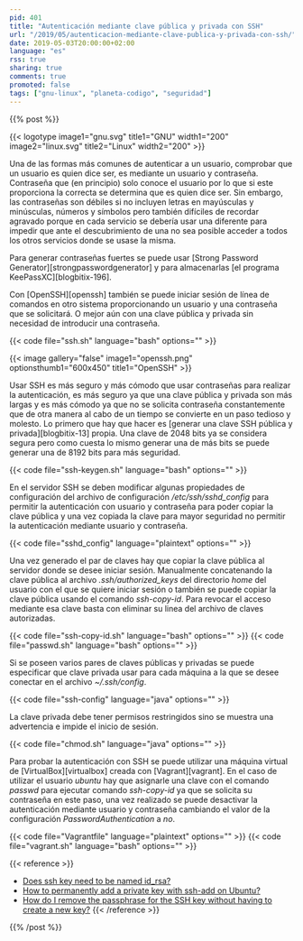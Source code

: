 ```yaml
---
pid: 401
title: "Autenticación mediante clave pública y privada con SSH"
url: "/2019/05/autenticacion-mediante-clave-publica-y-privada-con-ssh/"
date: 2019-05-03T20:00:00+02:00
language: "es"
rss: true
sharing: true
comments: true
promoted: false
tags: ["gnu-linux", "planeta-codigo", "seguridad"]
---
```


{{% post %}}

{{< logotype image1="gnu.svg" title1="GNU" width1="200" image2="linux.svg" title2="Linux" width2="200" >}}

Una de las formas más comunes de autenticar a un usuario, comprobar que un usuario es quien dice ser, es mediante un usuario y contraseña. Contraseña que (en principio) solo conoce el usuario por lo que si este proporciona la correcta se determina que es quien dice ser. Sin embargo, las contraseñas son débiles si no incluyen letras en mayúsculas y minúsculas, números y símbolos pero también difíciles de recordar agravado porque en cada servicio se debería usar una diferente para impedir que ante el descubrimiento de una no sea posible acceder a todos los otros servicios donde se usase la misma.

Para generar contraseñas fuertes se puede usar [Strong Password Generator][strongpasswordgenerator] y para almacenarlas [el programa KeePassXC][blogbitix-196].

Con [OpenSSH][openssh] también se puede iniciar sesión de línea de comandos en otro sistema proporcionando un usuario y una contraseña que se solicitará. O mejor aún con una clave pública y privada sin necesidad de introducir una contraseña.

{{< code file="ssh.sh" language="bash" options="" >}}

{{< image
    gallery="false"
    image1="openssh.png" optionsthumb1="600x450" title1="OpenSSH" >}}

Usar SSH es más seguro y más cómodo que usar contraseñas para realizar la autenticación, es más seguro ya que una clave pública y privada son más largas y es más cómodo ya que no se solicita contraseña constantemente que de otra manera al cabo de un tiempo se convierte en un paso tedioso y molesto. Lo primero que hay que hacer es [generar una clave SSH pública y privada][blogbitix-13] propia. Una clave de 2048 bits ya se considera segura pero como cuesta lo mismo generar una de más bits se puede generar una de 8192 bits para más seguridad.

{{< code file="ssh-keygen.sh" language="bash" options="" >}}

En el servidor SSH se deben modificar algunas propiedades de configuración del archivo de configuración _/etc/ssh/sshd\_config_ para permitir la autenticación con usuario y contraseña para poder copiar la clave pública y una vez copiada la clave para mayor seguridad no permitir la autenticación mediante usuario y contraseña.

{{< code file="sshd_config" language="plaintext" options="" >}}

Una vez generado el par de claves hay que copiar la clave pública al servidor donde se desee iniciar sesión. Manualmente concatenando la clave pública al archivo _.ssh/authorized_keys_ del directorio _home_ del usuario con el que se quiere iniciar sesión o también se puede copiar la clave pública usando el comando _ssh-copy-id_. Para revocar el acceso mediante esa clave basta con eliminar su linea del archivo de claves autorizadas.

{{< code file="ssh-copy-id.sh" language="bash" options="" >}}
{{< code file="passwd.sh" language="bash" options="" >}}

Si se poseen varios pares de claves públicas y privadas se puede especificar que clave privada usar para cada máquina a la que se desee conectar en el archivo _~/.ssh/config_.

{{< code file="ssh-config" language="java" options="" >}}

La clave privada debe tener permisos restringidos sino se muestra una advertencia e impide el inicio de sesión.

{{< code file="chmod.sh" language="java" options="" >}}

Para probar la autenticación con SSH se puede utilizar una máquina virtual de [VirtualBox][virtualbox] creada con [Vagrant][vagrant]. En el caso de utilizar el usuario _ubuntu_ hay que asignarle una clave con el comando _passwd_ para ejecutar comando _ssh-copy-id_ ya que se solicita su contraseña en este paso, una vez realizado se puede desactivar la autenticación mediante usuario y contraseña cambiando el valor de la configuración _PasswordAuthentication_ a _no_.

{{< code file="Vagrantfile" language="plaintext" options="" >}}
{{< code file="vagrant.sh" language="bash" options="" >}}

{{< reference >}}
* [Does ssh key need to be named id_rsa?](http://askubuntu.com/questions/30788/does-ssh-key-need-to-be-named-id-rsa#30792)
* [How to permanently add a private key with ssh-add on Ubuntu?](http://stackoverflow.com/questions/3466626/add-private-key-permanently-with-ssh-add-on-ubuntu)
* [How do I remove the passphrase for the SSH key without having to create a new key?](http://stackoverflow.com/questions/112396/how-do-i-remove-the-passphrase-for-the-ssh-key-without-having-to-create-a-new-ke)
{{< /reference >}}

{{% /post %}}
